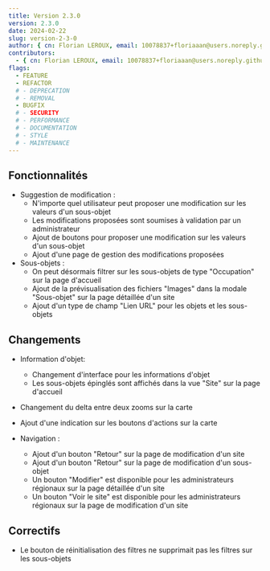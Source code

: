 ```yaml
---
title: Version 2.3.0
version: 2.3.0
date: 2024-02-22
slug: version-2-3-0
author: { cn: Florian LEROUX, email: 10078837+floriaaan@users.noreply.github.com, id: "@floriaaan"}
contributors:
  - { cn: Florian LEROUX, email: 10078837+floriaaan@users.noreply.github.com, id: "@floriaaan"}
flags:
  - FEATURE
  - REFACTOR
  # - DEPRECATION
  # - REMOVAL
  - BUGFIX
  # - SECURITY
  # - PERFORMANCE
  # - DOCUMENTATION
  # - STYLE
  # - MAINTENANCE
---
```


## Fonctionnalités

- Suggestion de modification :
  - N'importe quel utilisateur peut proposer une modification sur les valeurs d'un sous-objet
  - Les modifications proposées sont soumises à validation par un administrateur
  - Ajout de boutons pour proposer une modification sur les valeurs d'un sous-objet
  - Ajout d'une page de gestion des modifications proposées
- Sous-objets :
  - On peut désormais filtrer sur les sous-objets de type "Occupation" sur la page d'accueil
  - Ajout de la prévisualisation des fichiers "Images" dans la modale "Sous-objet" sur la page détaillée d'un site
  - Ajout d'un type de champ "Lien URL" pour les objets et les sous-objets

## Changements

- Information d'objet:
  - Changement d'interface pour les informations d'objet
  - Les sous-objets épinglés sont affichés dans la vue "Site" sur la page d'accueil

- Changement du delta entre deux zooms sur la carte
- Ajout d'une indication sur les boutons d'actions sur la carte
- Navigation :
  - Ajout d'un bouton "Retour" sur la page de modification d'un site
  - Ajout d'un bouton "Retour" sur la page de modification d'un sous-objet
  - Un bouton "Modifier" est disponible pour les administrateurs régionaux sur la page détaillée d'un site
  - Un bouton "Voir le site" est disponible pour les administrateurs régionaux sur la page de modification d'un site

## Correctifs

- Le bouton de réinitialisation des filtres ne supprimait pas les filtres sur les sous-objets
